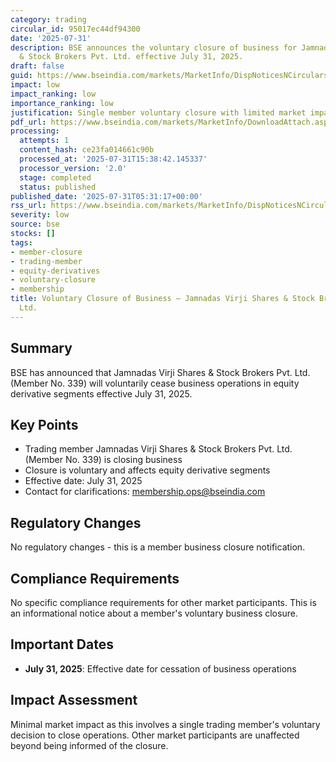 ```yaml
---
category: trading
circular_id: 95017ec44df94300
date: '2025-07-31'
description: BSE announces the voluntary closure of business for Jamnadas Virji Shares
  & Stock Brokers Pvt. Ltd. effective July 31, 2025.
draft: false
guid: https://www.bseindia.com/markets/MarketInfo/DispNoticesNCirculars.aspx?Noticeid={AEB9AB90-82F2-47E4-86E4-7340A2EEE735}&noticeno=20250731-3&dt=07/31/2025&icount=3&totcount=57&flag=0
impact: low
impact_ranking: low
importance_ranking: low
justification: Single member voluntary closure with limited market impact
pdf_url: https://www.bseindia.com/markets/MarketInfo/DownloadAttach.aspx?id=20250731-3&attachedId=
processing:
  attempts: 1
  content_hash: ce23fa014661c90b
  processed_at: '2025-07-31T15:38:42.145337'
  processor_version: '2.0'
  stage: completed
  status: published
published_date: '2025-07-31T05:31:17+00:00'
rss_url: https://www.bseindia.com/markets/MarketInfo/DispNoticesNCirculars.aspx?Noticeid={AEB9AB90-82F2-47E4-86E4-7340A2EEE735}&noticeno=20250731-3&dt=07/31/2025&icount=3&totcount=57&flag=0
severity: low
source: bse
stocks: []
tags:
- member-closure
- trading-member
- equity-derivatives
- voluntary-closure
- membership
title: Voluntary Closure of Business – Jamnadas Virji Shares & Stock Brokers Pvt.
  Ltd.
---
```


## Summary

BSE has announced that Jamnadas Virji Shares & Stock Brokers Pvt. Ltd. (Member No. 339) will voluntarily cease business operations in equity derivative segments effective July 31, 2025.

## Key Points

- Trading member Jamnadas Virji Shares & Stock Brokers Pvt. Ltd. (Member No. 339) is closing business
- Closure is voluntary and affects equity derivative segments
- Effective date: July 31, 2025
- Contact for clarifications: membership.ops@bseindia.com

## Regulatory Changes

No regulatory changes - this is a member business closure notification.

## Compliance Requirements

No specific compliance requirements for other market participants. This is an informational notice about a member's voluntary business closure.

## Important Dates

- **July 31, 2025**: Effective date for cessation of business operations

## Impact Assessment

Minimal market impact as this involves a single trading member's voluntary decision to close operations. Other market participants are unaffected beyond being informed of the closure.